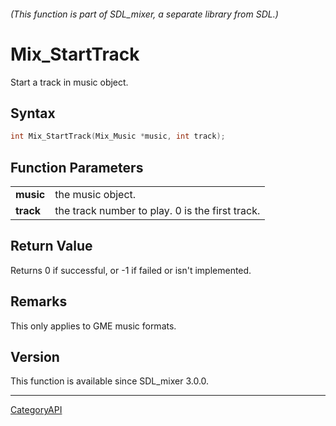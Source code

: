 ###### (This function is part of SDL_mixer, a separate library from SDL.)
# Mix_StartTrack

Start a track in music object.

## Syntax

```c
int Mix_StartTrack(Mix_Music *music, int track);

```

## Function Parameters

|               |                                                 |
| ------------- | ----------------------------------------------- |
| **music**     | the music object.                               |
| **track**     | the track number to play. 0 is the first track. |

## Return Value

Returns 0 if successful, or -1 if failed or isn't implemented.

## Remarks

This only applies to GME music formats.

## Version

This function is available since SDL_mixer 3.0.0.

----
[CategoryAPI](CategoryAPI)

